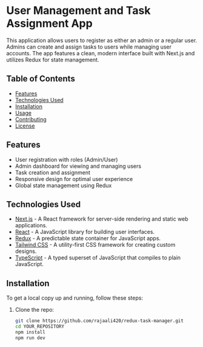 # User Management and Task Assignment App

This application allows users to register as either an admin or a regular user. Admins can create and assign tasks to users while managing user accounts. The app features a clean, modern interface built with Next.js and utilizes Redux for state management.

## Table of Contents

- [Features](#features)
- [Technologies Used](#technologies-used)
- [Installation](#installation)
- [Usage](#usage)
- [Contributing](#contributing)
- [License](#license)

## Features

- User registration with roles (Admin/User)
- Admin dashboard for viewing and managing users
- Task creation and assignment
- Responsive design for optimal user experience
- Global state management using Redux

## Technologies Used

- [Next.js](https://nextjs.org/) - A React framework for server-side rendering and static web applications.
- [React](https://reactjs.org/) - A JavaScript library for building user interfaces.
- [Redux](https://redux.js.org/) - A predictable state container for JavaScript apps.
- [Tailwind CSS](https://tailwindcss.com/) - A utility-first CSS framework for creating custom designs.
- [TypeScript](https://www.typescriptlang.org/) - A typed superset of JavaScript that compiles to plain JavaScript.

## Installation

To get a local copy up and running, follow these steps:

1. Clone the repo:

   ```bash
   git clone https://github.com/rajaali420/redux-task-manager.git
   cd YOUR_REPOSITORY
   npm install
   npm run dev
   ```
